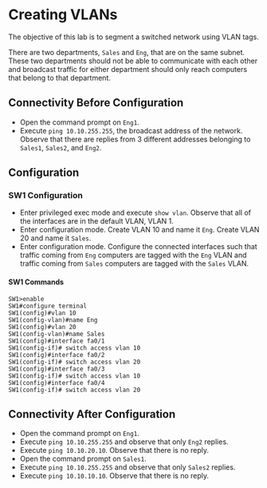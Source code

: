 # Creating VLANs

The objective of this lab is to segment a switched network using VLAN tags.

There are two departments, `Sales` and `Eng`, that are on the same subnet.
These two departments should not be able to communicate with each other and
broadcast traffic for either department should only reach computers that
belong to that department.

## Connectivity Before Configuration

- Open the command prompt on `Eng1`.
- Execute `ping 10.10.255.255`, the broadcast address of the network. Observe
  that there are replies from 3 different addresses belonging to
  `Sales1`, `Sales2`, and `Eng2`.

## Configuration

### SW1 Configuration

- Enter privileged exec mode and execute `show vlan`. Observe that all of the
  interfaces are in the default VLAN, VLAN 1.
- Enter configuration mode. Create VLAN 10 and name it `Eng`. Create VLAN 20
  and name it `Sales`.
- Enter configuration mode. Configure the connected interfaces such that
  traffic coming from `Eng` computers are tagged with the `Eng` VLAN and
  traffic coming from `Sales` computers are tagged with the `Sales` VLAN.

#### SW1 Commands

```ios
SW1>enable
SW1#configure terminal
SW1(config)#vlan 10
SW1(config-vlan)#name Eng
SW1(config)#vlan 20
SW1(config-vlan)#name Sales
SW1(config)#interface fa0/1
SW1(config-if)# switch access vlan 10
SW1(config)#interface fa0/2
SW1(config-if)# switch access vlan 20
SW1(config)#interface fa0/3
SW1(config-if)# switch access vlan 10
SW1(config)#interface fa0/4
SW1(config-if)# switch access vlan 20
```

## Connectivity After Configuration

- Open the command prompt on `Eng1`.
- Execute `ping 10.10.255.255` and observe that only `Eng2` replies.
- Execute `ping 10.10.20.10`. Observe that there is no reply.
- Open the command prompt on `Sales1`.
- Execute `ping 10.10.255.255` and observe that only `Sales2` replies.
- Execute `ping 10.10.10.10`. Observe that there is no reply.
